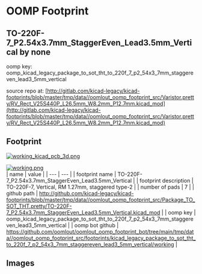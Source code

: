 # OOMP Footprint  
## TO-220F-7_P2.54x3.7mm_StaggerEven_Lead3.5mm_Vertical  by none  
  
oomp key: oomp_kicad_legacy_package_to_sot_tht_to_220f_7_p2_54x3_7mm_staggereven_lead3_5mm_vertical  
  
source repo at: [http://gitlab.com/kicad-legacy/kicad-footprints/blob/master/tmp/data//oomlout_oomp_footprint_src/Varistor.pretty/RV_Rect_V25S440P_L26.5mm_W8.2mm_P12.7mm.kicad_mod](http://gitlab.com/kicad-legacy/kicad-footprints/blob/master/tmp/data//oomlout_oomp_footprint_src/Varistor.pretty/RV_Rect_V25S440P_L26.5mm_W8.2mm_P12.7mm.kicad_mod)  
## Footprint  
  
[![working_kicad_pcb_3d.png](working_kicad_pcb_3d_600.png)](working_kicad_pcb_3d.png)  
  
[![working.png](working_600.png)](working.png)  
| name | value | 
| --- | --- | 
| footprint name | TO-220F-7_P2.54x3.7mm_StaggerEven_Lead3.5mm_Vertical | 
| footprint description | TO-220F-7, Vertical, RM 1.27mm, staggered type-2 | 
| number of pads | 7 | 
| github path | http://github.com/kicad-legacy/kicad-footprints/blob/master/tmp/data//oomlout_oomp_footprint_src/Package_TO_SOT_THT.pretty/TO-220F-7_P2.54x3.7mm_StaggerEven_Lead3.5mm_Vertical.kicad_mod | 
| oomp key | oomp_kicad_legacy_package_to_sot_tht_to_220f_7_p2_54x3_7mm_staggereven_lead3_5mm_vertical | 
| oomp bot github | https://github.com/oomlout/oomlout_oomp_footprint_bot/tree/main/tmp/data//oomlout_oomp_footprint_src/footprints/kicad_legacy_package_to_sot_tht_to_220f_7_p2_54x3_7mm_staggereven_lead3_5mm_vertical/working | 
## Images  
